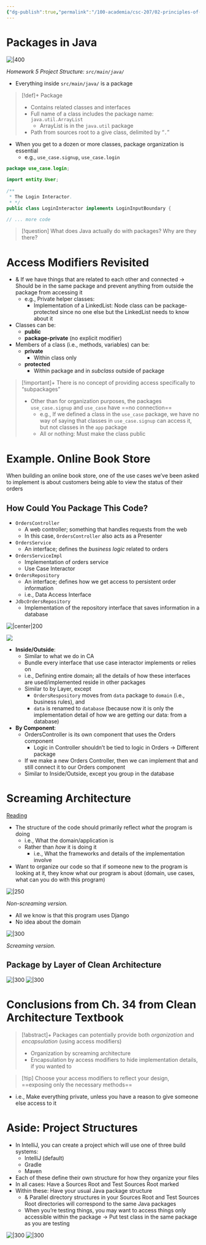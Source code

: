 ```yaml
---
{"dg-publish":true,"permalink":"/100-academia/csc-207/02-principles-of-software-design/packaging/","tags":["cs","java","lecture","note","university"],"created":"2024-10-20T23:27:41.828-04:00","updated":"2024-10-24T23:20:45.798-04:00"}
---
```



# Packages in Java

![|400](https://i.imgur.com/E5GgpEH.png)

*Homework 5 Project Structure: `src/main/java/`*

- Everything inside `src/main/java/` is a package

> [!def]+ Package
> - Contains related classes and interfaces
> - Full name of a class includes the package name: `java.util.ArrayList`
>     - ArrayList is in the `java.util` package
> - Path from sources root to a give class, delimited by “`.`”

- When you get to a dozen or more classes, package organization is essential
    - e.g., `use_case.signup`, `use_case.login`

```java file:LoginInteractor.java
package use_case.login;  
  
import entity.User;  
  
/**  
 * The Login Interactor. 
 * */
public class LoginInteractor implements LoginInputBoundary {

// ... more code
```

> [!question] What does Java actually do with packages? Why are they there?

# Access Modifiers Revisited

- & If we have things that are related to each other and connected → Should be in the same package and prevent anything from outside the package from accessing it
    - e.g., Private helper classes:
        - Implementation of a LinkedList: Node class can be package-protected since no one else but the LinkedList needs to know about it
- Classes can be:
    - **public**
    - **package-private** (no explicit modifier)
- Members of a class (i.e., methods, variables) can be:
    - **private**
        - Within class only
    - **protected**
        - Within package and in *subclass* outside of package

> [!important]+ There is no concept of providing access specifically to “subpackages”
> - Other than for organization purposes, the packages `use_case.signup` and `use_case` have ==no connection==
>     - e.g., If we defined a class in the `use_case` package, we have no way of saying that classes in `use_case.signup` can access it, but not classes in the `app` package
>     - All or nothing: Must make the class public

# Example. Online Book Store

When building an online book store, one of the use cases we’ve been asked to implement is about customers being able to view the status of their orders

## How Could You Package This Code?

- `OrdersController`
    - A web controller; something that handles requests from the web
    - In this case, `OrdersController` also acts as a Presenter
- `OrdersService`
    - An interface; defines the *business logic* related to orders
- `OrdersServiceImpl`
    - Implementation of orders service
    - Use Case Interactor
- `OrdersRepository`
    - An interface; defines how we get access to persistent order information
    - i.e., Data Access Interface
- `JdbcOrdersRepository`
    - Implementation of the repository interface that saves information in a database

![|center|200](https://i.imgur.com/LJvDfYo.png)


![](https://i.imgur.com/iWHDMqB.png)

- **Inside/Outside**:
    - Similar to what we do in CA
    - Bundle every interface that use case interactor implements or relies on
    - i.e., Defining entire domain; all the details of how these interfaces are used/implemented reside in other packages
    - Similar to by Layer, except
        - `OrdersRespository` moves from `data` package to `domain` (i.e., business rules), and 
        - `data` is renamed to `database` (because now it is only the implementation detail of how we are getting our data: from a database)
- **By Component**:
    - OrdersController is its own component that uses the Orders component
        - Logic in Controller shouldn’t be tied to logic in Orders → Different package
    - If we make a new Orders Controller, then we can implement that and still connect it to our Orders component
    - Similar to Inside/Outside, except you group in the database

# Screaming Architecture

[Reading](https://blog.cleancoder.com/uncle-bob/2011/09/30/Screaming-Architecture.html)

- The structure of the code should primarily reflect *what* the program is doing
    - i.e., What the domain/application is
    - Rather than *how* it is doing it
        - i.e., What the frameworks and details of the implementation involve
- Want to organize our code so that if someone new to the program is looking at it, they know what our program is about (domain, use cases, what can you do with this program)

![|250](https://i.imgur.com/czRPhqi.png)

*Non-screaming version.*

- All we know is that this program uses Django
- No idea about the domain

![|300](https://i.imgur.com/4UxwOcA.png)

*Screaming version.*

## Package by Layer of Clean Architecture

![|300](https://i.imgur.com/8JUiljX.png) ![|300](https://i.imgur.com/SNosvE4.png)

# Conclusions from Ch. 34 from Clean Architecture Textbook

> [!abstract]+ Packages can potentially provide both *organization* and *encapsulation* (using access modifiers)
> - Organization by screaming architecture
> - Encapsulation by access modifiers to hide implementation details, if you wanted to

> [!tip] Choose your access modifiers to reflect your design, ==exposing only the necessary methods==

- i.e., Make everything private, unless you have a reason to give someone else access to it

# Aside: Project Structures

- In IntelliJ, you can create a project which will use one of three build systems:
    - IntelliJ (default)
    - Gradle
    - Maven
- Each of these define their own structure for how they organize your files
- In all cases: Have a Sources Root and Test Sources Root marked
- Within these: Have your usual Java package structure
    - & Parallel directory structures in your Sources Root and Test Sources Root directories will correspond to the same Java packages
    - When you’re testing things, you may want to access things only accessible within the package → Put test class in the same package as you are testing

![|300](https://i.imgur.com/x5QkBGv.png) ![|300](https://i.imgur.com/ldy06yA.png)




